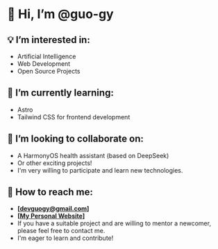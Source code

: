 # 👋 Hi, I’m @guo-gy

## 💡 I’m interested in:
  - Artificial Intelligence
  - Web Development
  - Open Source Projects

## 🌱 I’m currently learning:
  - Astro
  - Tailwind CSS for frontend development

## 💞️ I’m looking to collaborate on:
  - A HarmonyOS health assistant (based on DeepSeek)
  - Or other exciting projects!
  - I'm very willing to participate and learn new technologies.

## 📧 How to reach me:
  - **[devguogy@gmail.com]**
  - **[[My Personal Website](https://guo-gy.github.io/)]**
  - If you have a suitable project and are willing to mentor a newcomer,
    please feel free to contact me.
  - I'm eager to learn and contribute!
